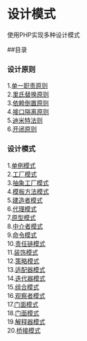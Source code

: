 # 设计模式

使用PHP实现多种设计模式

##目录

### 设计原则
1.[单一职责原则](https://github.com/hongker/DesignPatterns/tree/master/SRP) <br />
2.[里氏替换原则](https://github.com/hongker/DesignPatterns/tree/master/LSP) <br />
3.[依赖倒置原则](https://github.com/hongker/DesignPatterns/tree/master/DIP) <br />
4.[接口隔离原则](https://github.com/hongker/DesignPatterns/tree/master/IIP) <br />
5.[迪米特法则](https://github.com/hongker/DesignPatterns/tree/master/LOD) <br />
6.[开闭原则](https://github.com/hongker/DesignPatterns/tree/master/OCP) <br />

### 设计模式
1.[单例模式](https://github.com/hongker/DesignPatterns/tree/master/Singleton) <br />
2.[工厂模式](https://github.com/hongker/DesignPatterns/tree/master/FactoryPattern) <br />
3.[抽象工厂模式](https://github.com/hongker/DesignPatterns/tree/master/AbstractFactory) <br />
4.[模板方法模式](https://github.com/hongker/DesignPatterns/tree/master/TemplateMethod) <br />
5.[建造者模式](https://github.com/hongker/DesignPatterns/tree/master/Builder) <br />
6.[代理模式](https://github.com/hongker/DesignPatterns/tree/master/Proxy) <br />
7.[原型模式](https://github.com/hongker/DesignPatterns/tree/master/Prototype) <br />
8.[中介者模式](https://github.com/hongker/DesignPatterns/tree/master/Mediator) <br />
9.[命令模式](https://github.com/hongker/DesignPatterns/tree/master/Command) <br />
10.[责任链模式](https://github.com/hongker/DesignPatterns/tree/master/Responsibility) <br />
11.[装饰模式](https://github.com/hongker/DesignPatterns/tree/master/Decorator) <br />
12.[策略模式](https://github.com/hongker/DesignPatterns/tree/master/Strategy) <br />
13.[适配器模式](https://github.com/hongker/DesignPatterns/tree/master/Adapter) <br />
14.[迭代器模式](https://github.com/hongker/DesignPatterns/tree/master/Iterator) <br />
15.[组合模式](https://github.com/hongker/DesignPatterns/tree/master/Composite) <br />
16.[观察者模式](https://github.com/hongker/DesignPatterns/tree/master/Observer) <br />
17.[门面模式](https://github.com/hongker/DesignPatterns/tree/master/Facade) <br />
18.[门面模式](https://github.com/hongker/DesignPatterns/tree/master/Visitor) <br />
19.[解释器模式](https://github.com/hongker/DesignPatterns/tree/master/Interpreter) <br />
20.[桥接模式](https://github.com/hongker/DesignPatterns/tree/master/Bridge) <br />